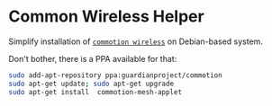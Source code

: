 Common Wireless Helper
======================

Simplify installation of [`commotion wireless`](https://commotionwireless.net/) on Debian-based system.

Don't bother, there is a PPA available for that:

```bash
sudo add-apt-repository ppa:guardianproject/commotion
sudo apt-get update; sudo apt-get upgrade 
sudo apt-get install  commotion-mesh-applet 
```

